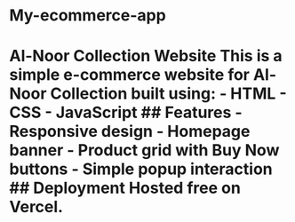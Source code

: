 # My-ecommerce-app
# Al-Noor Collection Website  This is a simple e-commerce website for **Al-Noor Collection** built using:  - HTML - CSS - JavaScript  ## Features - Responsive design - Homepage banner - Product grid with Buy Now buttons - Simple popup interaction  ## Deployment Hosted free on **Vercel**.
